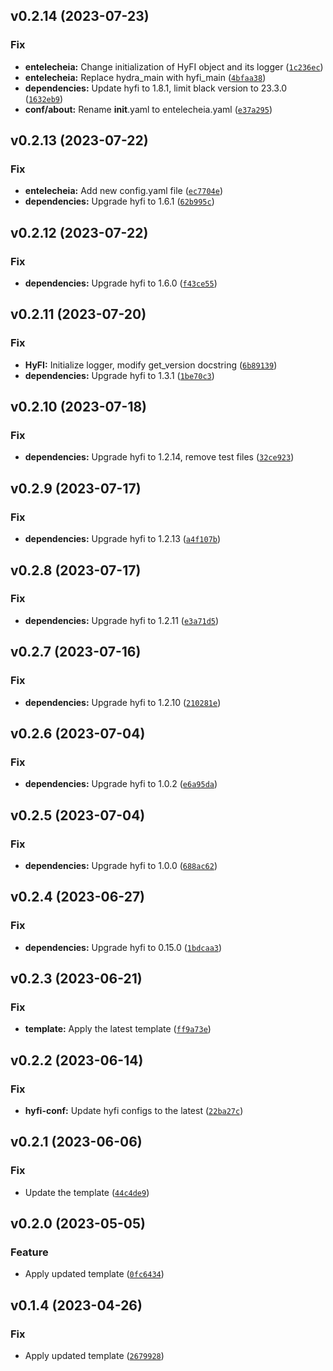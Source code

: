 <!--next-version-placeholder-->

## v0.2.14 (2023-07-23)
### Fix
* **entelecheia:** Change initialization of HyFI object and its logger ([`1c236ec`](https://github.com/entelecheia/entelecheia/commit/1c236eca021b13649554ff9065cc75935e5088b1))
* **entelecheia:** Replace hydra_main with hyfi_main ([`4bfaa38`](https://github.com/entelecheia/entelecheia/commit/4bfaa380e974ffcc03c4f00fcef49f88a594497b))
* **dependencies:** Update hyfi to 1.8.1, limit black version to 23.3.0 ([`1632eb9`](https://github.com/entelecheia/entelecheia/commit/1632eb975f1f31e54ca435a1b8214acedde27711))
* **conf/about:** Rename __init__.yaml to entelecheia.yaml ([`e37a295`](https://github.com/entelecheia/entelecheia/commit/e37a29565ca8b105d82c8a485f716f7e6fc6de66))

## v0.2.13 (2023-07-22)
### Fix
* **entelecheia:** Add new config.yaml file ([`ec7704e`](https://github.com/entelecheia/entelecheia/commit/ec7704e067c3114394a390710840c9b599a55409))
* **dependencies:** Upgrade hyfi to 1.6.1 ([`62b995c`](https://github.com/entelecheia/entelecheia/commit/62b995c784e50daa6112ab40bdeaeea4162b85ce))

## v0.2.12 (2023-07-22)
### Fix
* **dependencies:** Upgrade hyfi to 1.6.0 ([`f43ce55`](https://github.com/entelecheia/entelecheia/commit/f43ce55c04468ce6ae20f1c6eb28988f9bb4f8ca))

## v0.2.11 (2023-07-20)
### Fix
* **HyFI:** Initialize logger, modify get_version docstring ([`6b89139`](https://github.com/entelecheia/entelecheia/commit/6b8913993e5ad96f94912f131b7352b3dad11c00))
* **dependencies:** Upgrade hyfi to 1.3.1 ([`1be70c3`](https://github.com/entelecheia/entelecheia/commit/1be70c39c0f86f3303c8a40bf3204fafd9aca542))

## v0.2.10 (2023-07-18)
### Fix
* **dependencies:** Upgrade hyfi to 1.2.14, remove test files ([`32ce923`](https://github.com/entelecheia/entelecheia/commit/32ce9234b034a35fd65ac03f584c3640ca334071))

## v0.2.9 (2023-07-17)
### Fix
* **dependencies:** Upgrade hyfi to 1.2.13 ([`a4f107b`](https://github.com/entelecheia/entelecheia/commit/a4f107bae69b0e83626ddc885bd0ecbd73080c6c))

## v0.2.8 (2023-07-17)
### Fix
* **dependencies:** Upgrade hyfi to 1.2.11 ([`e3a71d5`](https://github.com/entelecheia/entelecheia/commit/e3a71d532fe8f952db851030282e573e5bb9cfd6))

## v0.2.7 (2023-07-16)
### Fix
* **dependencies:** Upgrade hyfi to 1.2.10 ([`210281e`](https://github.com/entelecheia/entelecheia/commit/210281e7a789b5f6843e8ff888ac77e1857aeed1))

## v0.2.6 (2023-07-04)
### Fix
* **dependencies:** Upgrade hyfi to 1.0.2 ([`e6a95da`](https://github.com/entelecheia/entelecheia/commit/e6a95da6a9826302e8045e30f57cf67ee330482b))

## v0.2.5 (2023-07-04)
### Fix
* **dependencies:** Upgrade hyfi to 1.0.0 ([`688ac62`](https://github.com/entelecheia/entelecheia/commit/688ac6268a09da40eb073a7b53435af490635e18))

## v0.2.4 (2023-06-27)
### Fix
* **dependencies:** Upgrade hyfi to 0.15.0 ([`1bdcaa3`](https://github.com/entelecheia/entelecheia/commit/1bdcaa3d182ea69c8653aa55f5739f8a0524dcf5))

## v0.2.3 (2023-06-21)
### Fix
* **template:** Apply the latest template ([`ff9a73e`](https://github.com/entelecheia/entelecheia/commit/ff9a73e932ce704ad91f2fe8a7e488e5d57092cd))

## v0.2.2 (2023-06-14)
### Fix
* **hyfi-conf:** Update hyfi configs to the latest ([`22ba27c`](https://github.com/entelecheia/entelecheia/commit/22ba27c223a4040d8186ceefffcb0048f1bc3c7e))

## v0.2.1 (2023-06-06)
### Fix
* Update the template ([`44c4de9`](https://github.com/entelecheia/entelecheia/commit/44c4de946ed16210b6b55da1d3450dc2dba2842a))

## v0.2.0 (2023-05-05)
### Feature
* Apply updated template ([`0fc6434`](https://github.com/entelecheia/entelecheia/commit/0fc6434aa5d3ca49ecb888e614070e8abb9f3501))

## v0.1.4 (2023-04-26)
### Fix
* Apply updated template ([`2679928`](https://github.com/entelecheia/entelecheia/commit/2679928d0a8702546fd491b94e16bca3f8fea363))
